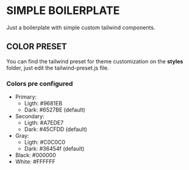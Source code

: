 # SIMPLE BOILERPLATE

Just a boilerplate with simple custom tailwind components.

## COLOR PRESET

You can find the tailwind preset for theme customization on the **styles** folder, just edit the tailwind-preset.js file.

### Colors pre configured

- Primary:
  - Ligth: #9681EB
  - Dark: #6527BE (default)
- Secondary:
  - Ligth: #A7EDE7
  - Dark: #45CFDD (default)
- Gray:
  - Ligth: #C0C0C0
  - Dark: #36454f (default)
- Black: #000000
- White: #FFFFFF
